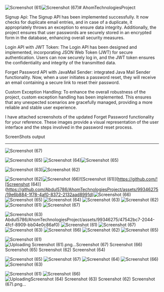 ![Screenshot (61)](https://github.com/Abdul5786/AhomTechnologiesProject/assets/99346275/afe4dd87-dc47-40e2-b478-02c7a5ad2add)![Screenshot (67)](https://github.com/Abdul5786/AhomTechnologiesProject/assets/99346275/49594cd7-1ea0-4d1c-b559-426648df8732)# AhomTechnologiesProject

Signup Api:
The Signup API has been implemented successfully. It now checks for duplicate email entries, and in case of a duplicate, it appropriately throws an exception to ensure data integrity. Additionally, the project ensures that user passwords are securely stored in an encrypted form in the database, enhancing overall security measures.

 Login API with JWT Token: The Login API has been designed and implemented, incorporating JSON Web Token (JWT) for secure authentication. Users can now securely log in, and the JWT token ensures the confidentiality and integrity of the transmitted data.

Forget Password API with JavaMail Sender: integrated Java Mail Sender functionality. Now, when a user initiates a password reset, they will receive an email containing a secure link to reset their password.

 Custom Exception Handling:   To enhance the overall robustness of the project, custom exception handling has been implemented. This ensures that any unexpected scenarios are gracefully managed, providing a more reliable and stable user experience.

I have attached screenshots of the updated Forget Password functionality for your reference. These images provide a visual representation of the user interface and the steps involved in the password reset process.



ScreenShots output


***********************************************************************************************************************************************************************************************************************
![Screenshot (67)](https://github.com/Abdul5786/AhomTechnologiesProject/assets/99346275/117040a3-950d-47e5-957d-3b3dbe926b9d)




![Screenshot (65)](https://github.com/Abdul5786/AhomTechnologiesProject/assets/99346275/e9c5ec50-4373-4de5-8b44-fd404fb57e50)
![Screenshot (64)](https://github.com/Abdul5786/AhomTechnologiesProject/assets/99346275/e4f06798-254a-46ec-b722-9bb38791a21d)![Screenshot (65)](https://github.com/Abdul5786/AhomTechnologiesProject/assets/99346275/6d2fdf8c-cee2-425e-89f6-13bb8cd248c0)

![Screenshot (63)](https://github.com/Abdul5786/AhomTechnologiesProject/assets/99346275/ae7938fa-94aa-44d9-baf5-d375a3a896b1)![Screenshot (62)](https://github.com/Abdul5786/AhomTechnologiesProject/assets/99346275/8d120efd-440c-41a2-b566-57680456c963)

![Screenshot (62)](https://github.com/Abdul5786/AhomTechnologiesProject/assets/99346275/a9cd70b4-49b5-4622-ad72-075db7babc85)![Screenshot (66)](https://github.com/Abdul5786/AhomTechnologiesProject/assets/99346275/f8da4260-4bb4-4b77-a6bb-44ff3dd95223)![Screenshot (61)](https://github.com/![Screenshot (64)](https://github.com/Abdul5786/AhomTechnologiesProject/assets/99346275/19e6b884-1f78-4af0-8372-2132aad8991d)![Screenshot (66)](https://github.com/Abdul5786/AhomTechnologiesProject/assets/99346275/78bba71e-7df0-4030-beca-e2002f5e3cf6)
![Screenshot (65)](https://github.com/Abdul5786/AhomTechnologiesProject/assets/99346275/7d83339e-04c2-46de-a038-dfa691edc7bc)
![Screenshot (64)](https://github.com/Abdul5786/AhomTechnologiesProject/assets/99346275/c9e8a14e-4c85-4cc0-9ffd-6bef6515b686)
![Screenshot (63)](https://github.com/Abdul5786/AhomTechnologiesProject/assets/99346275/5d3a31f4-c933-4159-b678-e4289ee79047)
![Screenshot (62)](https://github.com/Abdul5786/AhomTechnologiesProject/assets/99346275/815edc8f-5c4d-4346-b8c1-d502ba6c5d67)
![Screenshot (61)](https://github.com/Abdul5786/AhomTechnologiesProject/assets/99346275/0c5b85d4-8e1e-480f-81fb-85e996177f84)
![Screenshot (67)](https://github.com/Abdul5786/AhomTechnologiesProject/assets/99346275/8afa6417-85b1-4db9-b807-e9b4e0575ecd)

![Screenshot (63)](https://github.com/Abdul5786/AhomTechnologiesProject/assets/99346275/b23ad13b-9d57-48bd-abd8-5024f3d9d340)
Abdul5786/AhomTechnologiesProject/assets/99346275/47542bc7-2044-4fcf-8909-bb04e0c86af0)
![Screenshot (61)](https://github.com/Abdul5786/AhomTechnologiesProject/assets/99346275/2fa9db20-c9fe-4c02-8108-3200c8ff5ce7)
![Screenshot (67)](https://github.com/Abdul5786/AhomTechnologiesProject/assets/99346275/907d040b-9bd7-4c45-bfd9-5bb3eb69074f)
![Screenshot (63)](https://github.com/Abdul5786/AhomTechnologiesProject/assets/99346275/10477ec5-a4e1-43a5-a5b8-2e95ac9d7828)
![Screenshot (66)](https://github.com/Abdul5786/AhomTechnologiesProject/assets/99346275/0fed0612-f937-4b95-bbe3-26a568ecf2f5)
![Screenshot (62)](https://github.com/Abdul5786/AhomTechnologiesProject/assets/99346275/cd0627a9-9a49-40e8-a340-130c26cb8e10)
![Screenshot (65)](https://github.com/Abdul5786/AhomTechnologiesProject/assets/99346275/52985545-6724-4f39-8abf-affd9234af64)

![Screenshot (61)](https://github.com/Abdul5786/AhomTechnologiesProject/assets/99346275/5efb16e2-4334-49fd-894f-1d46b0fde9cd)![Uploading Screenshot (61).png…![Screenshot (67)](https://github.com/Abdul5786/AhomTechnologiesProject/assets/99346275/b6942345-a2d4-4979-a51c-5d0484d3d136)
![Screenshot (66)](https://github.com/Abdul5786/AhomTechnologiesProject/assets/99346275/b3e658a3-dd11-4c77-ba4a-ba293c2997e9)
![Screenshot (65)](https://github.com/Abdul5786/AhomTechnologiesProject/assets/99346275/a2b69d4a-9265-4dd2-82e2-c260238f3b7c)
![Screenshot (62)](https://github.com/Abdul5786/AhomTechnologiesProject/assets/99346275/385e4dee-1a1e-421e-98fe-8c597f6e0d83)
![Screenshot (64)](https://github.com/Abdul5786/AhomTechnologiesProject/assets/99346275/ac609df3-4a32-4845-a354-135e63be07a7)
]()

![Screenshot (65)](https://github.com/Abdul5786/AhomTechnologiesProject/assets/99346275/ee59d4df-8ec7-4f37-896a-0c4c9f2060f0)
![Screenshot (67)](https://github.com/Abdul5786/AhomTechnologiesProject/assets/99346275/a319cfa9-3efe-49cb-b839-a1064f8ccc05)
![Screenshot (64)](https://github.com/Abdul5786/AhomTechnologiesProject/assets/99346275/d738f9cb-ab90-47e2-bf07-35c8bab98fc2)
![Screenshot (66)](https://github.com/Abdul5786/AhomTechnologiesProject/assets/99346275/10ea7d65-a4cf-46cb-bc25-a0d401646b54)
![Screenshot (63)](https://github.com/Abdul5786/AhomTechnologiesProject/assets/99346275/b46795b4-70fe-499c-9014-f212a2889711)

![Screenshot (61)](https://github.com/Abdul5786/AhomTechnologiesProject/assets/99346275/8e459776-3896-449f-81bd-b864ec552598)
![Screenshot (66)](https://github.com/Abdul5786/AhomTechnologiesProject/assets/99346275/2d3bf4e9-628a-4ea0-a6d2-40bd4036ce0e)![Uploading![Screenshot (64)](https://github.com/Abdul5786/AhomTechnologiesProject/assets/99346275/959dd14f-2bd4-424c-acf9-26b6df261ee6)
![Screenshot (63)](https://github.com/Abdul5786/AhomTechnologiesProject/assets/99346275/ce4885e1-23d2-41cb-8cfd-57310cbbe10e)
![Screenshot (62)](https://github.com/Abdul5786/AhomTechnologiesProject/assets/99346275/3b2ce158-33ff-40d6-bf39-bce6495633e6)
 Screenshot (67).png…]()

